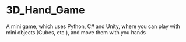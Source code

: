 # 3D_Hand_Game
 A mini game, which uses Python, C# and Unity, where you can play with mini objects (Cubes, etc.), and move them with you hands
